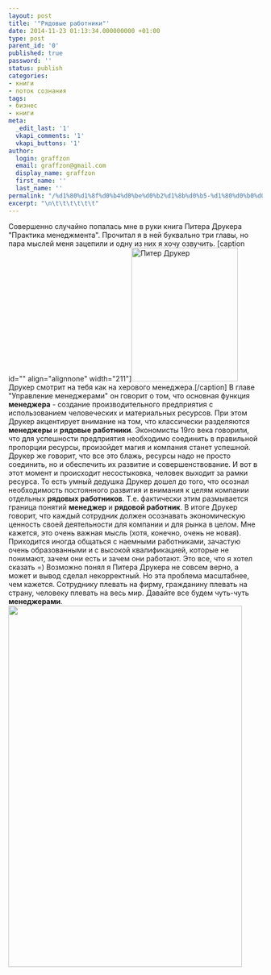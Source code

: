 ```yaml
---
layout: post
title: '"Рядовые работники"'
date: 2014-11-23 01:13:34.000000000 +01:00
type: post
parent_id: '0'
published: true
password: ''
status: publish
categories:
- книги
- поток сознания
tags:
- бизнес
- книги
meta:
  _edit_last: '1'
  vkapi_comments: '1'
  vkapi_buttons: '1'
author:
  login: graffzon
  email: graffzon@gmail.com
  display_name: graffzon
  first_name: ''
  last_name: ''
permalink: "/%d1%80%d1%8f%d0%b4%d0%be%d0%b2%d1%8b%d0%b5-%d1%80%d0%b0%d0%b1%d0%be%d1%82%d0%bd%d0%b8%d0%ba%d0%b8/"
excerpt: "\n\t\t\t\t\t\t"
---
```


Совершенно случайно попалась мне в руки книга Питера Друкера "Практика менеджмента". Прочитал я в ней буквально три главы, но пара мыслей меня зацепили и одну из них я хочу озвучить. <!--more-->
[caption id="" align="alignnone" width="211"]<img src="{{ site.baseurl }}/assets/2014/11/a_5.jpg" alt="Питер Друкер" width="211" height="265" /> Друкер смотрит на тебя как на херового менеджера.[/caption]
В главе "Управление менеджерами" он говорит о том, что основная функция <strong>менеджера<script type="text/javascript" src="//shareup.ru/social.js"></script></strong> - создание производительного предприятия с использованием человеческих и материальных ресурсов. При этом Друкер акцентирует внимание на том, что классически разделяются <strong>менеджеры </strong>и <strong>рядовые работники</strong>. Экономисты 19го века говорили, что для успешности предприятия необходимо соединить в правильной пропорции ресурсы, произойдет магия и компания станет успешной. Друкер же говорит, что все это блажь, ресурсы надо не просто соединить, но и обеспечить их развитие и совершенствование. И вот в этот момент и происходит несостыковка, человек выходит за рамки ресурса. То есть умный дедушка Друкер дошел до того, что осознал необходимость постоянного развития и внимания к целям компании отдельных <b>рядовых работников</b>. Т.е. фактически этим размывается граница понятий <strong>менеджер</strong> и <strong>рядовой работник</strong>.
В итоге Друкер говорит, что каждый сотрудник должен осознавать экономическую ценность своей деятельности для компании и для рынка в целом. Мне кажется, это очень важная мысль (хотя, конечно, очень не новая). Приходится иногда общаться с наемными работниками, зачастую очень образованными и с высокой квалификацией, которые не понимают, зачем они есть и зачем они работают. Это все, что я хотел сказать =)
Возможно понял я Питера Друкера не совсем верно, а может и вывод сделал некорректный. Но эта проблема масштабнее, чем кажется. Сотруднику плевать на фирму, гражданину плевать на страну, человеку плевать на весь мир. Давайте все будем чуть-чуть <strong>менеджерами</strong>.
<img class="alignnone" src="{{ site.baseurl }}/assets/2014/11/%25D0%259A%25D0%25BE%25D0%25BC%25D0%25B8%25D0%25BA%25D1%2581%25D1%258B-%25D0%25BB%25D0%25B8%25D1%2587%25D0%25BD%25D0%25BE%25D0%25B5-anticscomics-anticscomic-180956.png" alt="" width="463" height="717" />		
